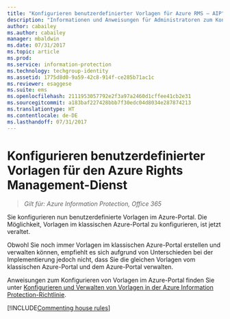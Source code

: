 ```yaml
---
title: "Konfigurieren benutzerdefinierter Vorlagen für Azure RMS – AIP"
description: "Informationen und Anweisungen für Administratoren zum Konfigurieren und Verwalten von Vorlagen für Nutzungsrechte. Mit Vorlagen können Benutzer und andere Administratoren ganz einfach Richtlinien auf sensible Dateien anwenden, die den Zugriff auf autorisierte Benutzer beschränken."
author: cabailey
ms.author: cabailey
manager: mbaldwin
ms.date: 07/31/2017
ms.topic: article
ms.prod: 
ms.service: information-protection
ms.technology: techgroup-identity
ms.assetid: 1775d8d0-9a59-42c8-914f-ce285b71ac1c
ms.reviewer: esaggese
ms.suite: ems
ms.openlocfilehash: 2111953057792e2f3a97a2460d1cffee41cb2e31
ms.sourcegitcommit: a183baf227428bbb7f30edc04d8034e287874213
ms.translationtype: HT
ms.contentlocale: de-DE
ms.lasthandoff: 07/31/2017
---
```

# <a name="configuring-custom-templates-for-the-azure-rights-management-service"></a>Konfigurieren benutzerdefinierter Vorlagen für den Azure Rights Management-Dienst

>*Gilt für: Azure Information Protection, Office 365*

Sie konfigurieren nun benutzerdefinierte Vorlagen im Azure-Portal. Die Möglichkeit, Vorlagen im klassischen Azure-Portal zu konfigurieren, ist jetzt veraltet.

Obwohl Sie noch immer Vorlagen im klassischen Azure-Portal erstellen und verwalten können, empfiehlt es sich aufgrund von Unterschieden bei der Implementierung jedoch nicht, dass Sie die gleichen Vorlagen vom klassischen Azure-Portal und dem Azure-Portal verwalten.

Anweisungen zum Konfigurieren von Vorlagen im Azure-Portal finden Sie unter [Konfigurieren und Verwalten von Vorlagen in der Azure Information Protection-Richtlinie](configure-policy-templates.md).

[!INCLUDE[Commenting house rules](../includes/houserules.md)]

